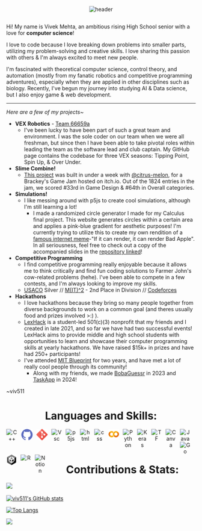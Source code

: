 <span>

<div align="center" > 

![header](https://capsule-render.vercel.app/api?type=venom&color=7A4B7D&height=200&section=header&text=@viv511&fontColor=D299D5&fontSize=90) 

</div>

##

<p align="center">

Hi! My name is Vivek Mehta, an ambitious rising High School senior with a love for **computer science**! 

I love to code because I love breaking down problems into smaller parts, utilizing my problem-solving and creative skills. I love sharing this passion with others & I'm always excited to meet new people. 

I'm fascinated with theoretical computer science, control theory, and automation (mostly from my fanatic robotics and competitive programming adventures), especially when they are applied in other disciplines such as biology. Recently, I've begun my journey into studying AI & Data science, but I also enjoy game & web development.

<hr></hr>

*Here are a few of my projects~*
- **VEX Robotics** - [Team 66659a](https://www.robotevents.com/teams/V5RC/66659A)
  - I've been lucky to have been part of such a great team and environment. I was the sole coder on our team when we were all freshman, but since then I have been able to take pivotal roles within leading the team as the software lead and club captain. My GitHub page contains the codebase for three VEX seasons: Tipping Point, Spin Up, & Over Under. 
- **Slime Combine!**
  - [This project](https://itch.io/jam/brackeys-5/rate/928475) was built in under a week with [@citrus-melon](https://github.com/citrus-melon), for a Brackey's Game Jam hosted on itch.io. Out of the 1824 entries in the jam, we scored #33rd in Game Design & #64th in Overall categories.  
- **Simulations!**
  - I like messing around with p5js to create cool simulations, although I'm still learning a lot!
    - I made a randomized circle generator I made for my Calculus final project. This website generates circles within a certain area and applies a pink-blue gradient for aesthetic purposes! I'm currently trying to utilize this to create my own rendition of a [famous internet meme](https://en.wikipedia.org/wiki/Bad_Apple!!#Usages_in_meme_culture)-"If it can render, it can render Bad Apple". In all seriousness, feel free to check out a copy of the accompanied slides in the [repository linked](https://github.com/viv511/CirclePacking)!
- **Competitive Programming**
  - I find competitive programming really enjoyable because it allows me to think critically and find fun coding solutions to Farmer John's cow-related problems (hehe). I've been able to compete in a few contests, and I'm always looking to improve my skills.
  - [USACO](https://usaco.org/) Silver // [M(IT)^2](https://mitit.org/Contest/Archive/Results2024Winter) - 2nd Place in Division // [Codeforces](https://codeforces.com/profile/viv511)
- **Hackathons**
  - I love hackathons because they bring so many people together from diverse backgrounds to work on a common goal (and theres usually food and prizes involved >:) ).
  - [LexHack](https://lexhackathon.org/) is a student-led 501(c)(3) nonprofit that my friends and I created in late 2021, and so far we have had two successful events! LexHack aims to provide middle and high school students with opportunities to learn and showcase their computer programming skills at yearly hackathons. We have raised $15k+ in prizes and have had 250+ participants! 
  - I've attended [MIT Blueprint](https://blueprint.hackmit.org/) for two years, and have met a lot of really cool people through its community! 
    - Along with my friends, we made [BobaGuessr](https://github.com/BrilliantDeviation7/BobaGuessr) in 2023 and [TaskApp](https://github.com/connorcarey/task-app) in 2024!

~viv511
</p>


<h1 align="center"> Languages and Skills: </h1>

<p align="center">

<img align="left" alt="C++" width="30px" style="padding-right:10px;" src="https://cdn.jsdelivr.net/gh/devicons/devicon@latest/icons/cplusplus/cplusplus-original.svg"/> 

<img align="left" alt="Github" width="30px" style="padding-right:10px;" src="github.png"/>

<img align="left" alt="Git" width="30px" style="padding-right:10px;" src="git.png"/>

<!-- <img align="left" alt="Github" width="30px" style="padding-right:10px;" src="https://cdn.jsdelivr.net/gh/devicons/devicon@latest/icons/github/github-original.svg"/>  -->

<img align="left" alt="Vsc" width="28px" style="padding-right:10px;" src="https://cdn.jsdelivr.net/gh/devicons/devicon@latest/icons/vscode/vscode-original.svg"/> 

<img align="left" alt="p5js" width="28px" style="padding-right:10px;" src="https://cdn.jsdelivr.net/gh/devicons/devicon@latest/icons/p5js/p5js-original.svg"/> 

<img align="left" alt="html" width="28px" style="padding-right:10px;" src="https://cdn.jsdelivr.net/gh/devicons/devicon@latest/icons/html5/html5-original.svg"/> 

<img align="left" alt="css" width="28px" style="padding-right:10px;" src="https://cdn.jsdelivr.net/gh/devicons/devicon@latest/icons/css3/css3-original.svg"/> 

<img align="left" alt="Colab" width="28px" style="padding-right:10px;" src="colab.png"/>

<img align="left" alt="Python" width="28px" style="padding-right:10px;" src="https://cdn.jsdelivr.net/gh/devicons/devicon@latest/icons/python/python-original.svg"/>

<img align="left" alt="Keras" width="28px" style="padding-right:10px;" src="https://cdn.jsdelivr.net/gh/devicons/devicon@latest/icons/keras/keras-original.svg"/>

<img align="left" alt="TF" width="28px" style="padding-right:10px;" src="https://cdn.jsdelivr.net/gh/devicons/devicon@latest/icons/tensorflow/tensorflow-original.svg"/>

<img align="left" alt="Canva" width="28px" style="padding-right:10px;" src="https://cdn.jsdelivr.net/gh/devicons/devicon@latest/icons/canva/canva-original.svg"/> 

<img align="left" alt="Java" width="28px" style="padding-right:10px;" src="https://cdn.jsdelivr.net/gh/devicons/devicon@latest/icons/java/java-original.svg"/> 

<img align="left" alt="Go" width="28px" style="padding-right:10px;" src="https://cdn.jsdelivr.net/gh/devicons/devicon@latest/icons/go/go-original.svg"/> 

<img align="left" alt="Unity" width="28px" style="padding-right:10px;" src="unity.png"/>

<img align="left" alt="R" width="28px" style="padding-right:10px;" src="https://cdn.jsdelivr.net/gh/devicons/devicon@latest/icons/r/r-original.svg"/> 

<img align="left" alt="Notion" width="28px" style="padding-right:10px;" src="https://cdn.jsdelivr.net/gh/devicons/devicon@latest/icons/notion/notion-original.svg"/> 

</p>

<br>
<br>
<br>

<h1 align="center"> Contributions & Stats: </h1>




<p align= "left">
  <img src="https://github-readme-streak-stats.herokuapp.com/?user=viv511&show_icons=true&theme=onedark&theme=ambient_gradient&background=0,f88bff,cb80ff,575aff,097dff" />
</p>

<p align="left">

[![viv511's GitHub stats](https://github-readme-stats.vercel.app/api?username=viv511&show_icons=true&theme=ambient_gradient&bg_color=DEG,f88bff,cb80ff,575aff,097dff&include_all_commits=true&rank_icon=github)](https://github.com/anuraghazra/github-readme-stats) 

</p>

<p align="left">

  [![Top Langs](https://github-readme-stats.vercel.app/api/top-langs/?username=viv511&langs_count=10&layout=compact&theme=ambient_gradient&bg_color=DEG,f88bff,cb80ff,575aff,097dff)](https://github.com/anuraghazra/github-readme-stats)

</p>
<p align="left" > 
  
![](https://komarev.com/ghpvc/?username=viv511&style=flat&color=f88bff)

</p>

</span>

<!-- bg_color=edbfff -->


<!-- Here are some ideas to get you started:
    **viv511/viv511** is a ✨ _special_ ✨ repository because its `README.md` (this file) appears on your GitHub profile.

- 🔭 I’m currently working on ...
- 🌱 I’m currently learning ...
- 👯 I’m looking to collaborate on ...
- 🤔 I’m looking for help with ...
- 💬 Ask me about ...
- 📫 How to reach me: ...
- 😄 Pronouns: ...
- ⚡ Fun fact: ...

--> 
